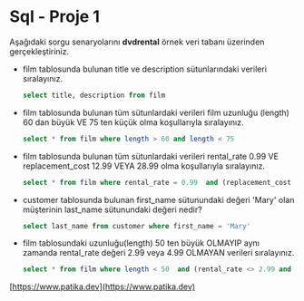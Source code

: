 # Sql - Proje 1

Aşağıdaki sorgu senaryolarını **dvdrental** örnek veri tabanı üzerinden gerçekleştiriniz.

- film tablosunda bulunan title ve description sütunlarındaki verileri sıralayınız.

  ```sql
  select title, description from film
  ```

- film tablosunda bulunan tüm sütunlardaki verileri film uzunluğu (length) 60 dan büyük VE 75 ten küçük olma koşullarıyla sıralayınız.

  ```sql
  select * from film where length > 60 and length < 75
  ```

- film tablosunda bulunan tüm sütunlardaki verileri rental_rate 0.99 VE replacement_cost 12.99 VEYA 28.99 olma koşullarıyla sıralayınız.

  ```sql
  select * from film where rental_rate = 0.99  and (replacement_cost = 12.99 or replacement_cost = 28.99)
  ```

- customer tablosunda bulunan first_name sütunundaki değeri 'Mary' olan müşterinin last_name sütunundaki değeri nedir?

  ```sql
  select last_name from customer where first_name = 'Mary'
  ```

- film tablosundaki uzunluğu(length) 50 ten büyük OLMAYIP aynı zamanda rental_rate değeri 2.99 veya 4.99 OLMAYAN verileri sıralayınız.
  ```sql
  select * from film where length < 50  and (rental_rate <> 2.99 and rental_rate <> 4.99)
  ```

[https://www.patika.dev](https://www.patika.dev)
